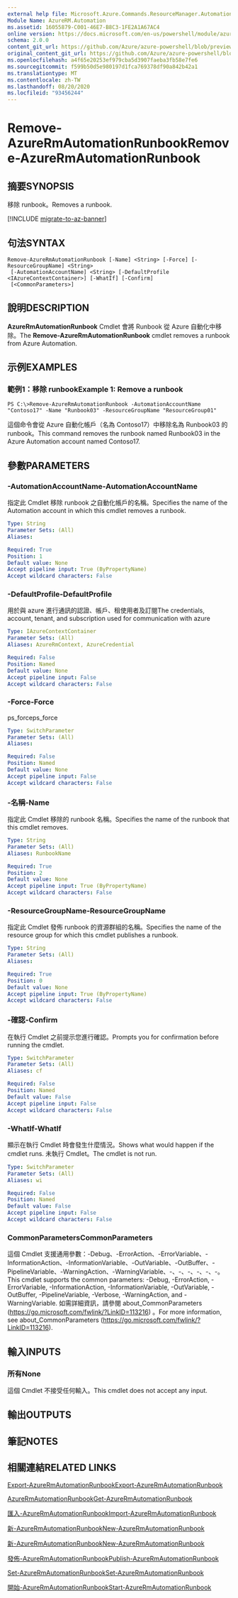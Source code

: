 ```yaml
---
external help file: Microsoft.Azure.Commands.ResourceManager.Automation.dll-Help.xml
Module Name: AzureRM.Automation
ms.assetid: 16055879-C001-46E7-B8C3-1FE2A1A67AC4
online version: https://docs.microsoft.com/en-us/powershell/module/azurerm.automation/remove-azurermautomationrunbook
schema: 2.0.0
content_git_url: https://github.com/Azure/azure-powershell/blob/preview/src/ResourceManager/Automation/Commands.Automation/help/Remove-AzureRMAutomationRunbook.md
original_content_git_url: https://github.com/Azure/azure-powershell/blob/preview/src/ResourceManager/Automation/Commands.Automation/help/Remove-AzureRMAutomationRunbook.md
ms.openlocfilehash: a4f65e20253ef979cba5d3907faeba3fb58e7fe6
ms.sourcegitcommit: f599b50d5e980197d1fca769378df90a842b42a1
ms.translationtype: MT
ms.contentlocale: zh-TW
ms.lasthandoff: 08/20/2020
ms.locfileid: "93456244"
---
```

# <span data-ttu-id="5f409-101">Remove-AzureRmAutomationRunbook</span><span class="sxs-lookup"><span data-stu-id="5f409-101">Remove-AzureRmAutomationRunbook</span></span>

## <span data-ttu-id="5f409-102">摘要</span><span class="sxs-lookup"><span data-stu-id="5f409-102">SYNOPSIS</span></span>
<span data-ttu-id="5f409-103">移除 runbook。</span><span class="sxs-lookup"><span data-stu-id="5f409-103">Removes a runbook.</span></span>

[!INCLUDE [migrate-to-az-banner](../../includes/migrate-to-az-banner.md)]

## <span data-ttu-id="5f409-104">句法</span><span class="sxs-lookup"><span data-stu-id="5f409-104">SYNTAX</span></span>

```
Remove-AzureRmAutomationRunbook [-Name] <String> [-Force] [-ResourceGroupName] <String>
 [-AutomationAccountName] <String> [-DefaultProfile <IAzureContextContainer>] [-WhatIf] [-Confirm]
 [<CommonParameters>]
```

## <span data-ttu-id="5f409-105">說明</span><span class="sxs-lookup"><span data-stu-id="5f409-105">DESCRIPTION</span></span>
<span data-ttu-id="5f409-106">**AzureRmAutomationRunbook** Cmdlet 會將 Runbook 從 Azure 自動化中移除。</span><span class="sxs-lookup"><span data-stu-id="5f409-106">The **Remove-AzureRmAutomationRunbook** cmdlet removes a runbook from Azure Automation.</span></span>

## <span data-ttu-id="5f409-107">示例</span><span class="sxs-lookup"><span data-stu-id="5f409-107">EXAMPLES</span></span>

### <span data-ttu-id="5f409-108">範例1：移除 runbook</span><span class="sxs-lookup"><span data-stu-id="5f409-108">Example 1: Remove a runbook</span></span>
```
PS C:\>Remove-AzureRmAutomationRunbook -AutomationAccountName "Contoso17" -Name "Runbook03" -ResourceGroupName "ResourceGroup01"
```

<span data-ttu-id="5f409-109">這個命令會從 Azure 自動化帳戶（名為 Contoso17）中移除名為 Runbook03 的 runbook。</span><span class="sxs-lookup"><span data-stu-id="5f409-109">This command removes the runbook named Runbook03 in the Azure Automation account named Contoso17.</span></span>

## <span data-ttu-id="5f409-110">參數</span><span class="sxs-lookup"><span data-stu-id="5f409-110">PARAMETERS</span></span>

### <span data-ttu-id="5f409-111">-AutomationAccountName</span><span class="sxs-lookup"><span data-stu-id="5f409-111">-AutomationAccountName</span></span>
<span data-ttu-id="5f409-112">指定此 Cmdlet 移除 runbook 之自動化帳戶的名稱。</span><span class="sxs-lookup"><span data-stu-id="5f409-112">Specifies the name of the Automation account in which this cmdlet removes a runbook.</span></span>

```yaml
Type: String
Parameter Sets: (All)
Aliases: 

Required: True
Position: 1
Default value: None
Accept pipeline input: True (ByPropertyName)
Accept wildcard characters: False
```

### <span data-ttu-id="5f409-113">-DefaultProfile</span><span class="sxs-lookup"><span data-stu-id="5f409-113">-DefaultProfile</span></span>
<span data-ttu-id="5f409-114">用於與 azure 進行通訊的認證、帳戶、租使用者及訂閱</span><span class="sxs-lookup"><span data-stu-id="5f409-114">The credentials, account, tenant, and subscription used for communication with azure</span></span>

```yaml
Type: IAzureContextContainer
Parameter Sets: (All)
Aliases: AzureRmContext, AzureCredential

Required: False
Position: Named
Default value: None
Accept pipeline input: False
Accept wildcard characters: False
```

### <span data-ttu-id="5f409-115">-Force</span><span class="sxs-lookup"><span data-stu-id="5f409-115">-Force</span></span>
<span data-ttu-id="5f409-116">ps_force</span><span class="sxs-lookup"><span data-stu-id="5f409-116">ps_force</span></span>

```yaml
Type: SwitchParameter
Parameter Sets: (All)
Aliases: 

Required: False
Position: Named
Default value: None
Accept pipeline input: False
Accept wildcard characters: False
```

### <span data-ttu-id="5f409-117">-名稱</span><span class="sxs-lookup"><span data-stu-id="5f409-117">-Name</span></span>
<span data-ttu-id="5f409-118">指定此 Cmdlet 移除的 runbook 名稱。</span><span class="sxs-lookup"><span data-stu-id="5f409-118">Specifies the name of the runbook that this cmdlet removes.</span></span>

```yaml
Type: String
Parameter Sets: (All)
Aliases: RunbookName

Required: True
Position: 2
Default value: None
Accept pipeline input: True (ByPropertyName)
Accept wildcard characters: False
```

### <span data-ttu-id="5f409-119">-ResourceGroupName</span><span class="sxs-lookup"><span data-stu-id="5f409-119">-ResourceGroupName</span></span>
<span data-ttu-id="5f409-120">指定此 Cmdlet 發佈 runbook 的資源群組的名稱。</span><span class="sxs-lookup"><span data-stu-id="5f409-120">Specifies the name of the resource group for which this cmdlet publishes a runbook.</span></span>

```yaml
Type: String
Parameter Sets: (All)
Aliases: 

Required: True
Position: 0
Default value: None
Accept pipeline input: True (ByPropertyName)
Accept wildcard characters: False
```

### <span data-ttu-id="5f409-121">-確認</span><span class="sxs-lookup"><span data-stu-id="5f409-121">-Confirm</span></span>
<span data-ttu-id="5f409-122">在執行 Cmdlet 之前提示您進行確認。</span><span class="sxs-lookup"><span data-stu-id="5f409-122">Prompts you for confirmation before running the cmdlet.</span></span>

```yaml
Type: SwitchParameter
Parameter Sets: (All)
Aliases: cf

Required: False
Position: Named
Default value: False
Accept pipeline input: False
Accept wildcard characters: False
```

### <span data-ttu-id="5f409-123">-WhatIf</span><span class="sxs-lookup"><span data-stu-id="5f409-123">-WhatIf</span></span>
<span data-ttu-id="5f409-124">顯示在執行 Cmdlet 時會發生什麼情況。</span><span class="sxs-lookup"><span data-stu-id="5f409-124">Shows what would happen if the cmdlet runs.</span></span>
<span data-ttu-id="5f409-125">未執行 Cmdlet。</span><span class="sxs-lookup"><span data-stu-id="5f409-125">The cmdlet is not run.</span></span>

```yaml
Type: SwitchParameter
Parameter Sets: (All)
Aliases: wi

Required: False
Position: Named
Default value: False
Accept pipeline input: False
Accept wildcard characters: False
```

### <span data-ttu-id="5f409-126">CommonParameters</span><span class="sxs-lookup"><span data-stu-id="5f409-126">CommonParameters</span></span>
<span data-ttu-id="5f409-127">這個 Cmdlet 支援通用參數：-Debug、-ErrorAction、-ErrorVariable、-InformationAction、-InformationVariable、-OutVariable、-OutBuffer、-PipelineVariable、-WarningAction、-WarningVariable、-、-、-、-、-、-。</span><span class="sxs-lookup"><span data-stu-id="5f409-127">This cmdlet supports the common parameters: -Debug, -ErrorAction, -ErrorVariable, -InformationAction, -InformationVariable, -OutVariable, -OutBuffer, -PipelineVariable, -Verbose, -WarningAction, and -WarningVariable.</span></span> <span data-ttu-id="5f409-128">如需詳細資訊，請參閱 about_CommonParameters (https://go.microsoft.com/fwlink/?LinkID=113216) 。</span><span class="sxs-lookup"><span data-stu-id="5f409-128">For more information, see about_CommonParameters (https://go.microsoft.com/fwlink/?LinkID=113216).</span></span>

## <span data-ttu-id="5f409-129">輸入</span><span class="sxs-lookup"><span data-stu-id="5f409-129">INPUTS</span></span>

### <span data-ttu-id="5f409-130">所有</span><span class="sxs-lookup"><span data-stu-id="5f409-130">None</span></span>
<span data-ttu-id="5f409-131">這個 Cmdlet 不接受任何輸入。</span><span class="sxs-lookup"><span data-stu-id="5f409-131">This cmdlet does not accept any input.</span></span>

## <span data-ttu-id="5f409-132">輸出</span><span class="sxs-lookup"><span data-stu-id="5f409-132">OUTPUTS</span></span>

## <span data-ttu-id="5f409-133">筆記</span><span class="sxs-lookup"><span data-stu-id="5f409-133">NOTES</span></span>

## <span data-ttu-id="5f409-134">相關連結</span><span class="sxs-lookup"><span data-stu-id="5f409-134">RELATED LINKS</span></span>

[<span data-ttu-id="5f409-135">Export-AzureRmAutomationRunbook</span><span class="sxs-lookup"><span data-stu-id="5f409-135">Export-AzureRmAutomationRunbook</span></span>](./Export-AzureRMAutomationRunbook.md)

[<span data-ttu-id="5f409-136">AzureRmAutomationRunbook</span><span class="sxs-lookup"><span data-stu-id="5f409-136">Get-AzureRmAutomationRunbook</span></span>](./Get-AzureRMAutomationRunbook.md)

[<span data-ttu-id="5f409-137">匯入-AzureRmAutomationRunbook</span><span class="sxs-lookup"><span data-stu-id="5f409-137">Import-AzureRmAutomationRunbook</span></span>](./Import-AzureRMAutomationRunbook.md)

[<span data-ttu-id="5f409-138">新-AzureRmAutomationRunbook</span><span class="sxs-lookup"><span data-stu-id="5f409-138">New-AzureRmAutomationRunbook</span></span>](./New-AzureRMAutomationRunbook.md)

[<span data-ttu-id="5f409-139">新-AzureRmAutomationRunbook</span><span class="sxs-lookup"><span data-stu-id="5f409-139">New-AzureRmAutomationRunbook</span></span>](./New-AzureRMAutomationRunbook.md)

[<span data-ttu-id="5f409-140">發佈-AzureRmAutomationRunbook</span><span class="sxs-lookup"><span data-stu-id="5f409-140">Publish-AzureRmAutomationRunbook</span></span>](./Publish-AzureRMAutomationRunbook.md)

[<span data-ttu-id="5f409-141">Set-AzureRmAutomationRunbook</span><span class="sxs-lookup"><span data-stu-id="5f409-141">Set-AzureRmAutomationRunbook</span></span>](./Set-AzureRMAutomationRunbook.md)

[<span data-ttu-id="5f409-142">開始-AzureRmAutomationRunbook</span><span class="sxs-lookup"><span data-stu-id="5f409-142">Start-AzureRmAutomationRunbook</span></span>](./Start-AzureRMAutomationRunbook.md)


